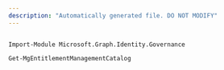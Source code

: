 ```yaml
---
description: "Automatically generated file. DO NOT MODIFY"
---
```


```powershellv1

Import-Module Microsoft.Graph.Identity.Governance

Get-MgEntitlementManagementCatalog

```
